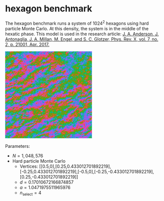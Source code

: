 # hexagon benchmark

The hexagon benchmark runs a system of $1024^2$ hexagons using hard particle Monte Carlo.
At this density, the system is in the middle of the hexatic phase. This model is used in the research article:
[J. A. Anderson, J. Antonaglia, J. A. Millan, M. Engel, and S. C. Glotzer, Phys. Rev. X, vol. 7, no. 2, p. 21001, Apr. 2017.](http://dx.doi.org/10.1103/PhysRevX.7.021001)

<img src="hexagon.png" style="width: 280px;"/>

Parameters:

* $N = 1,048,576$
* Hard particle Monte Carlo
    * Vertices: [[0.5,0],[0.25,0.433012701892219],[-0.25,0.433012701892219],[-0.5,0],[-0.25,-0.433012701892219],[0.25,-0.433012701892219]]
    * $d = 0.17010672166874857$
    * $a = 1.0471975511965976$
    * $n_\mathrm{select} = 4$

